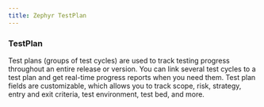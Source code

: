 ```yaml
---
title: Zephyr TestPlan
---
```

### TestPlan

Test plans (groups of test cycles) are used to track testing progress throughout an entire release or version. You can link several test cycles to a test plan and get real-time progress reports when you need them. Test plan fields are customizable, which allows you to track scope, risk, strategy, entry and exit criteria, test environment, test bed, and more.
